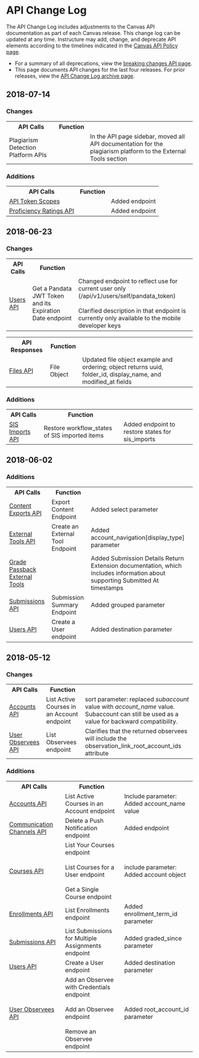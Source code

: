 API Change Log
==============

The API Change Log includes adjustments to the Canvas API documentation as part of each Canvas release. This change log can be updated at any time. Instructure may add, change, and deprecate API elements according to the timelines indicated in the <a href="https://www.canvaslms.com/policies/api-policy">Canvas API Policy page</a>.

<ul><li>For a summary of all deprecations, view the <a href="file.breaking.html">breaking changes API page</a>.</li>
<li>This page documents API changes for the last four releases. For prior releases, view the <a href="file.changelog_archive.html">API Change Log archive page</a>.</li>
</ul>

<h2>2018-07-14</h2>
  <h3>Changes</h3>
<table class="changelog">
<tr>
<th>API Calls</th>
<th>Function</th>
<th></th>
</tr>
<tr>
<td>Plagiarism Detection Platform APIs</td>
<td></td>
<td>In the API page sidebar, moved all API documentation for the plagiarism platform to the External Tools section</td>
</tr>
</table>

<h3>Additions</h3>
<table class="changelog">
<tr>
<th>API Calls</th>
<th>Function</th>
<th></th>
</tr>
<tr>
<td><a href="api_token_scopes.html">API Token Scopes</a></td>
<td></td>
<td>Added endpoint</td>
</tr>
<tr>
<td><a href="proficiency_ratings.html">Proficiency Ratings API</a></td>
<td></td>
<td>Added endpoint</td>
</tr>
</table>

<h2>2018-06-23</h2>
  <h3>Changes</h3>
<table class="changelog">
<tr>
<th>API Calls</th>
<th>Function</th>
<th></th>
</tr>
<tr>
<td><a href="users.html">Users API</a></td>
<td>Get a Pandata JWT Token and its Expiration Date endpoint</td>
<td>Changed endpoint to reflect use for current user only (/api/v1/users/self/pandata_token)<br><br>
Clarified description in that endpoint is currently only available to the mobile developer keys</td>
</tr>
</table>
<p></p>
<table class="changelog">
<tr>
<th>API Responses</th>
<th>Function</th>
<th></th>
</tr>
<tr>
<td><a href="files.html">Files API</a></td>
<td>File Object</td>
<td>Updated file object example and ordering; object returns uuid, folder_id, display_name, and modified_at fields</td>
</tr>
</table>

<h3>Additions</h3>
<table class="changelog">
<tr>
<th>API Calls</th>
<th>Function</th>
<th></th>
</tr>
<tr>
<td><a href="sis_imports.html">SIS Imports API</a></td>
<td>Restore workflow_states of SIS imported items</td>
<td>Added endpoint to restore states for sis_imports</td>
</tr>
</table>

<h2>2018-06-02</h2>
  <h3>Additions</h3>
<table class="changelog">
<tr>
<th>API Calls</th>
<th>Function</th>
<th></th>
</tr>
<tr>
<td><a href="content_exports.html">Content Exports API</a></td>
<td>Export Content Endpoint</td>
  <td>Added select parameter</td>
</tr>
<tr>
<td><a href="external_tools.html">External Tools API</a></td>
<td>Create an External Tool Endpoint</td>
<td>Added account_navigation[display_type] parameter</td>
</tr>
<tr>
<td><a href="file.assignment_tools.html">Grade Passback External Tools</a></td>
<td>
  </td>
<td>Added Submission Details Return Extension documentation, which includes information about supporting Submitted At timestamps</td>
</tr>
<td><a href="submissions.html">Submissions API</a></td>
<td>Submission Summary Endpoint</td>
<td>Added grouped parameter</td>
</tr>
<td><a href="users.html">Users API</a></td>
<td>Create a User endpoint</td>
<td>Added destination parameter</td>
</tr>
</table>
<p></p>

<h2>2018-05-12</h2>

<h3>Changes</h3>
<table class="changelog">
<tr>
<th>API Calls</th>
<th>Function</th>
<th></th>
</tr>
<tr>
<td><a href="accounts.html">Accounts API</a></td>
<td>List Active Courses in an Account endpoint</td>
<td>sort parameter: replaced <i>subaccount</i> value with <i>account_name</i> value. Subaccount can still be used as a value for backward compatibility.</td>
</tr>
<tr>
<td><a href="user_observees.html">User Observees API</a></td>
<td>List Observees endpoint</td>
<td>Clarifies that the returned observees will include the observation_link_root_account_ids attribute</td>
</tr>
</table>

<h3>Additions</h3>
<table class="changelog">
<tr>
<th>API Calls</th>
<th>Function</th>
<th></th>
</tr>
<tr>
<td><a href="accounts.html">Accounts API</a></td>
<td>List Active Courses in an Account endpoint</td>
<td>Include parameter: Added account_name value</td>
</tr>
<tr>
<td><a href="communication_channels.html">Communication Channels API</a></td>
<td>Delete a Push Notification endpoint</td>
<td>Added endpoint</td>
</tr>
<tr>
<td><a href="courses.html">Courses API</a></td>
<td>List Your Courses endpoint<br><br>
  List Courses for a User endpoint<br><br>
Get a Single Course endpoint</td>
<td>include parameter: Added account object</td>
</tr>
<tr>
<td><a href="enrollments.html">Enrollments API</a></td>
<td>List Enrollments endpoint</td>
<td>Added enrollment_term_id parameter</td>
</tr>
<tr>
<td><a href="submissions.html">Submissions API</a></td>
<td>List Submissions for Multiple Assignments endpoint</td>
<td>Added graded_since parameter</td>
</tr>
<td><a href="users.html">Users API</a></td>
<td>Create a User endpoint</td>
<td>Added destination parameter</td>
</tr>
<tr>
<td><a href="user_observees.html">User Observees API</a></td>
<td>Add an Observee with Credentials endpoint<br><br>
  Add an Observee endpoint<br><br>
  Remove an Observee endpoint</td>
<td>Added root_account_id parameter</td>
</tr>
</table>
